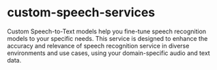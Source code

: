 # custom-speech-services
Custom Speech-to-Text models help you fine-tune speech recognition models to your specific needs. This service is designed to enhance the accuracy and relevance of speech recognition service in diverse environments and use cases, using your domain-specific audio and text data.
